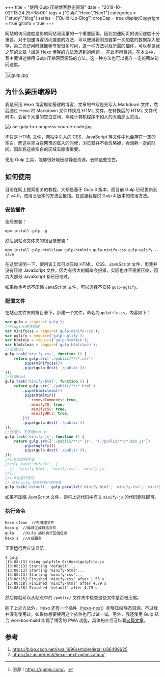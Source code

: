 +++
title = "使用 Gulp 压缩博客静态资源"
date = "2019-10-02T13:24:25+08:00"
tags = ["Gulp","Hexo","NexT"]
categories = ["study","blog"]
series = ["Build-Up-Blog"]
dropCap = true
displayCopyright = true
gitinfo = true
+++

网站的访问速度是影响网站阅读量的一个重要因素，因此加速网页的访问速度十分重要。对于加速博客访问速度的方法，可以使用将浏览器第一次加载的数据存入缓存，第二次访问时就能够节省很多时间，这一种方法以及所需的插件，可以参见我之前的文章「[加速 Hexo 博客的方法及遇到的问题](/posts/speed-up-hexo/)」，在此不再赘述。在本文中，我主要讲述使用 Gulp 压缩网页源码的方法，这一种方法也可以提升一定的网站访问速度。

[^1]![gulp.jpg](/images/gulp.jpg)

## 为什么要压缩源码

我是采用 Hexo 博客框架搭建的博客，文章的书写是先写入 Markdown 文件，然后通过 Hexo 将 Markdown 文件转换成 HTML 文件。在转换后的 HTML 文件代码中，会留下大量的空白空间，毕竟计算机程序不如人的大脑那么灵活。

![use-gulp-to-compress-source-code.jpg](/images/use-gulp-to-compress-source-code.jpg "代码中大量的空白")

不只是 HTML 文件，网站中引入的 CSS、JavaScript 等文件中也会存在一定的空白。而这些空白在网页的载入的时候，浏览器并不会忽略掉，会消耗一定的时间。因此将这些空白的区域去除很重要。

使用 Gulp 工具，能够很好地压缩静态资源，去除这些空白。

## 如何使用

目前在网上搜索相关的教程，大都是基于 Gulp 3 版本，而目前 Gulp 已经更新到了 v4.0，使用旧版本的方法会报错。在这里我提供 Gulp 4 版本的使用方法。

### 安装插件

全局安装：

```
npm install gulp -g
```

然后到站点文件夹的根目录安装：

```
npm install gulp-htmlclean gulp-htmlmin gulp-minify-css gulp-uglify --save
```

在这里说明一下，使用该工具可以压缩 HTML、CSS、JavaScript 文件，但我并没有压缩 JavaScript 文件，因为有很大的概率会报错，实际也并不需要压缩，因为大部分 JavaScript 都已压缩过。

如果你也考虑不压缩 JavaScript 文件，可以选择不安装 `gulp-uglify`。

### 配置文件

在站点文件夹的根目录下，新建一个文件，命名为 `gulpfile.js`，内容如下：

```javascript
var gulp = require('gulp');
//Plugins模块获取
var minifycss = require('gulp-minify-css');
var uglify = require('gulp-uglify');
var htmlmin = require('gulp-htmlmin');
var htmlclean = require('gulp-htmlclean');
//压缩css
gulp.task('minify-css', function () {
	return gulp.src('./public/**/*.css')
		.pipe(minifycss())
		.pipe(gulp.dest('./public'));
});
//压缩html
gulp.task('minify-html', function () {
	return gulp.src('./public/**/*.html')
		.pipe(htmlclean())
		.pipe(htmlmin({
			removeComments: true,
			minifyJS: true,
			minifyCSS: true,
			minifyURLs: true,
		}))
		.pipe(gulp.dest('./public'))
});
//压缩js 不压缩min.js
gulp.task('minify-js', function () {
	return gulp.src(['./public/**/*.js', '!./public/**/*.min.js'])
		.pipe(uglify())
		.pipe(gulp.dest('./public'));
});
//4.0以前的写法 
//gulp.task('default', [
  //  'minify-html', 'minify-css', 'minify-js'
//]);
//4.0以后的写法
// 执行 gulp 命令时执行的任务
gulp.task('default', gulp.parallel('minify-html', 'minify-css', 'minify-js'));
```

如果不压缩 JavaScript 文件，则将上述代码中有关 `minify-js` 的代码删除即可。

### 执行命令

```
hexo clean	//先清理文件
hexo g	//编译生成静态文件
gulp	//Gulp 插件执行压缩任务
hexo s	//开启服务
```

正常运行后应该显示：

```
$ gulp
[13:08:13] Using gulpfile G:\Hexo\gulpfile.js
[13:08:13] Starting 'default'...
[13:08:13] Starting 'minify-html'...
[13:08:13] Starting 'minify-css'...
[13:08:15] Finished 'minify-css' after 1.55 s
[13:08:18] Finished 'minify-html' after 4.79 s
[13:08:18] Finished 'default' after 4.79 s
```

然后你就可以从站点中的 `/public/` 文件夹中检查这些文件是否被压缩。

除了上述方法外，Hexo 还有一个插件（[hexo-neat](https://github.com/rozbo/hexo-neat)）能够压缩静态资源。不过我并没有使用过，如果你想要使用这个插件也可以试一试。另外，我还使用 Gulp 结合 workbox-build 实现了博客的 PWA 功能，具体的介绍可以看[这篇文章](/posts/realize-pwa/)。

## 参考

1. https://blog.csdn.net/java_1996/article/details/86499625
2. https://io-oi.me/tech/hexo-next-optimization/

[^1]: 图源：<https://gulpjs.com/>。